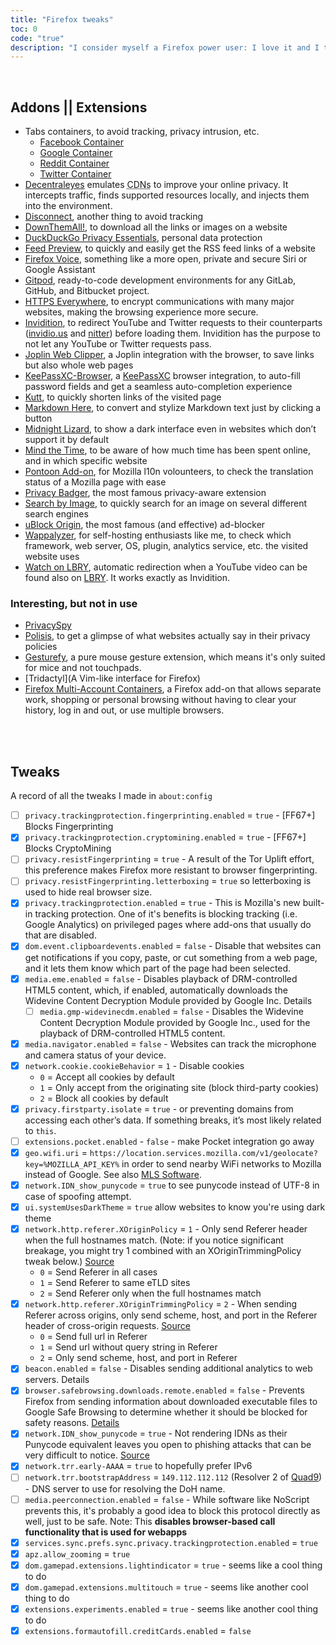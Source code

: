 ```yaml
---
title: "Firefox tweaks"
toc: 0
code: "true"
description: "I consider myself a Firefox power user: I love it and I take full advantage of its features. Here’s how I do it."
---
```


<br />

## Addons || Extensions

- Tabs containers, to avoid tracking, privacy intrusion, etc.
	- [Facebook Container](https://blog.mozilla.org/firefox/facebook-container-extension/)
	- [Google Container](https://github.com/containers-everywhere/contain-google)
	- [Reddit Container](https://github.com/SleepingPanda/contain-reddit)
	- [Twitter Container](https://github.com/v1shwa/contain-twitter)
- [Decentraleyes](https://decentraleyes.org/) emulates <abbr title="Content Delivery Networks">CDNs</abbr> to improve your online privacy. It intercepts traffic, finds supported resources locally, and injects them into the environment.
- [Disconnect](https://disconnect.me/), another thing to avoid tracking
- [DownThemAll!](https://downthemall.org/), to download all the links or images on a website
- [DuckDuckGo Privacy Essentials](https://duckduckgo.com/app), personal data protection
- [Feed Preview](https://code.guido-berhoerster.org/addons/firefox-addons/feed-preview/), to quickly and easily get the RSS feed links of a website
- [Firefox Voice](https://voice.mozilla.org/firefox-voice/), something like a more open, private and secure Siri or Google Assistant
- [Gitpod](https://www.gitpod.io/), ready-to-code development environments for any GitLab, GitHub, and Bitbucket project.
- [HTTPS Everywhere](https://www.eff.org/https-everywhere), to encrypt communications with many major websites, making the browsing experience more secure.
- [Invidition](https://codeberg.org/Booteille/Invidition), to redirect YouTube and Twitter requests to their counterparts ([invidio.us](https://invidio.us) and [nitter](https://nitter.net)) before loading them. Invidition has the purpose to not let any YouTube or Twitter requests pass.
- [Joplin Web Clipper](https://joplinapp.org/clipper/), a Joplin integration with the browser, to save links but also whole web pages
- [KeePassXC-Browser](https://github.com/keepassxreboot/keepassxc-browser), a [KeePassXC](https://keepassxc.org/) browser integration, to auto-fill password fields and get a seamless auto-completion experience
- [Kutt](https://github.com/abhijithvijayan/kutt-extension), to quickly shorten links of the visited page
- [Markdown Here](https://markdown-here.com/), to convert and stylize Markdown text just by clicking a button
- [Midnight Lizard](https://midnight-lizard.org/home), to show a dark interface even in websites which don’t support it by default
- [Mind the Time](https://addons.mozilla.org/en-US/firefox/addon/mind-the-time/), to be aware of how much time has been spent online, and in which specific website
- [Pontoon Add-on](https://github.com/MikkCZ/pontoon-addon), for Mozilla l10n volounteers, to check the translation status of a Mozilla page with ease
- [Privacy Badger](https://privacybadger.org/), the most famous privacy-aware extension
- [Search by Image](https://github.com/dessant/search-by-image), to quickly search for an image on several different search engines
- [uBlock Origin](https://github.com/gorhill/uBlock), the most famous (and effective) ad-blocker
- [Wappalyzer](https://www.wappalyzer.com/), for self-hosting enthusiasts like me, to check which framework, web server, OS, plugin, analytics service, etc. the visited website uses
- [Watch on LBRY](https://github.com/kodxana/Watch-on-LBRY), automatic redirection when a YouTube video can be found also on [LBRY](https://lbry.tv). It works exactly as Invidition.



### Interesting, but not in use

- [PrivacySpy](https://privacyspy.org/)
- [Polisis](https://www.pribot.org/polisis), to get a glimpse of what websites actually say in their privacy policies
- [Gesturefy](https://github.com/Robbendebiene/Gesturefy), a pure mouse gesture extension, which means it's only suited for mice and not touchpads.
- [Tridactyl](A Vim-like interface for Firefox)
- [Firefox Multi-Account Containers](https://support.mozilla.org/en-US/kb/containers), a Firefox add-on that allows separate work, shopping or personal browsing without having to clear your history, log in and out, or use multiple browsers.

<br />
<br />

## Tweaks

A record of all the tweaks I made in `about:config`

- [ ] `privacy.trackingprotection.fingerprinting.enabled` = `true` - [FF67+] Blocks Fingerprinting
- [x] `privacy.trackingprotection.cryptomining.enabled` = `true` - [FF67+] Blocks CryptoMining
- [ ] `privacy.resistFingerprinting` = `true` - A result of the Tor Uplift effort, this preference makes Firefox more resistant to browser fingerprinting.
- [ ] `privacy.resistFingerprinting.letterboxing` = `true` so letterboxing is used to hide real browser size.
- [x] `privacy.trackingprotection.enabled` = `true` - This is Mozilla's new built-in tracking protection. One of it's benefits is blocking tracking (i.e. Google Analytics) on privileged pages where add-ons that usually do that are disabled.
- [x] `dom.event.clipboardevents.enabled` = `false` - Disable that websites can get notifications if you copy, paste, or cut something from a web page, and it lets them know which part of the page had been selected.
- [x] `media.eme.enabled` = `false` - Disables playback of DRM-controlled HTML5 content, which, if enabled, automatically downloads the Widevine Content Decryption Module provided by Google Inc. Details
	- [ ] `media.gmp-widevinecdm.enabled` = `false` - Disables the Widevine Content Decryption Module provided by Google Inc., used for the playback of DRM-controlled HTML5 content.
- [x] `media.navigator.enabled` = `false` - Websites can track the microphone and camera status of your device.
- [x] `network.cookie.cookieBehavior` = `1` - Disable cookies
	- `0` = Accept all cookies by default
    - `1` = Only accept from the originating site (block third-party cookies)
    - `2` = Block all cookies by default
- [x] `privacy.firstparty.isolate` = `true` - or preventing domains from accessing each other’s data. If something breaks, it’s most likely related to `this`.
- [ ] `extensions.pocket.enabled` - `false` - make Pocket integration go away
- [x] `geo.wifi.uri` = `https://location.services.mozilla.com/v1/geolocate?key=%MOZILLA_API_KEY%` in order to send nearby WiFi networks to Mozilla instead of Google. See also [MLS Software](https://wiki.mozilla.org/CloudServices/Location/Software).
- [x] `network.IDN_show_punycode` = `true` to see punycode instead of UTF-8 in case of spoofing attempt.
- [x] `ui.systemUsesDarkTheme` = `true` allow websites to know you're using dark theme
- [x] `network.http.referer.XOriginPolicy` = `1` - Only send Referer header when the full hostnames match. (Note: if you notice significant breakage, you might try 1 combined with an XOriginTrimmingPolicy tweak below.) [Source](https://feeding.cloud.geek.nz/posts/tweaking-referrer-for-privacy-in-firefox/)
    - `0` = Send Referer in all cases
    - `1` = Send Referer to same eTLD sites
    - `2` = Send Referer only when the full hostnames match
- [x] `network.http.referer.XOriginTrimmingPolicy` = `2` - When sending Referer across origins, only send scheme, host, and port in the Referer header of cross-origin requests. [Source](https://feeding.cloud.geek.nz/posts/tweaking-referrer-for-privacy-in-firefox/)
    - `0` = Send full url in Referer
    - `1` = Send url without query string in Referer
    - `2` = Only send scheme, host, and port in Referer
- [x] `beacon.enabled` = `false` - Disables sending additional analytics to web servers. Details
- [x] `browser.safebrowsing.downloads.remote.enabled` = `false` - Prevents Firefox from sending information about downloaded executable files to Google Safe Browsing to determine whether it should be blocked for safety reasons. [Details](https://support.mozilla.org/en-US/kb/how-does-phishing-and-malware-protection-work#w_what-information-is-sent-to-mozilla-or-its-partners-when-phishing-and-malware-protection-are-enabled)
- [x] `network.IDN_show_punycode` = `true` - Not rendering IDNs as their Punycode equivalent leaves you open to phishing attacks that can be very difficult to notice. [Source](https://krebsonsecurity.com/2018/03/look-alike-domains-and-visual-confusion/#more-42636)
- [x] `network.trr.early-AAAA` = `true` to hopefully prefer IPv6
- [ ] `network.trr.bootstrapAddress` = `149.112.112.112` (Resolver 2 of [Quad9](https://quad9.net/)) -  DNS server to use for resolving the DoH name.
- [ ] `media.peerconnection.enabled` = `false` - While software like NoScript prevents this, it's probably a good idea to block this protocol directly as well, just to be safe. Note: This **disables browser-based call functionality that is used for webapps**
- [x] `services.sync.prefs.sync.privacy.trackingprotection.enabled` = `true`
- [x] `apz.allow_zooming` = `true`
- [x] `dom.gamepad.extensions.lightindicator` = `true` - seems like a cool thing to do
- [x] `dom.gamepad.extensions.multitouch` = `true` - seems like another cool thing to do
- [x] `extensions.experiments.enabled` = `true` - seems like another cool thing to do
- [x] `extensions.formautofill.creditCards.enabled` = `false`
